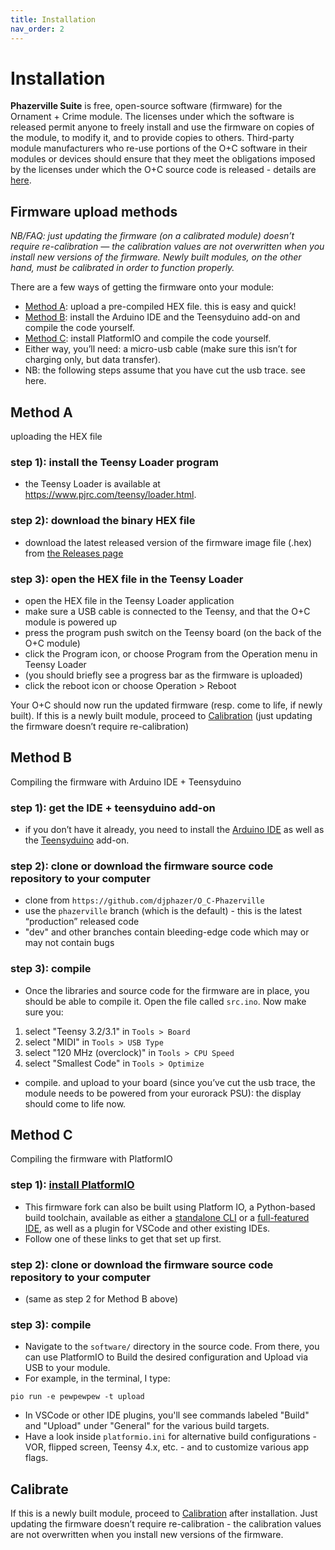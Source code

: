 ```yaml
---
title: Installation
nav_order: 2
---
```


# Installation

**Phazerville Suite** is free, open-source software (firmware) for the Ornament + Crime module. The licenses under which the software is released permit anyone to freely install and use the firmware on copies of the module, to modify it, and to provide copies to others. Third-party module manufacturers who re-use portions of the O+C software in their modules or devices should ensure that they meet the obligations imposed by the licenses under which the O+C source code is released - details are [here](https://ornament-and-cri.me/licensing/).

## Firmware upload methods
_NB/FAQ: just updating the firmware (on a calibrated module) doesn’t require re-calibration — the calibration values are not overwritten when you install new versions of the firmware. Newly built modules, on the other hand, must be calibrated in order to function properly._

There are a few ways of getting the firmware onto your module:

* [Method A](#method-a): upload a pre-compiled HEX file. this is easy and quick!
* [Method B](#method-b): install the Arduino IDE and the Teensyduino add-on and compile the code yourself.
* [Method C](#method-c): install PlatformIO and compile the code yourself.
* Either way, you’ll need: a micro-usb cable (make sure this isn’t for charging only, but data transfer).
* NB: the following steps assume that you have cut the usb trace. see here.

## Method A
uploading the HEX file

### step 1): install the Teensy Loader program
- the Teensy Loader is available at https://www.pjrc.com/teensy/loader.html.

### step 2): download the binary HEX file
- download the latest released version of the firmware image file (.hex) from [the Releases page](https://github.com/djphazer/O_C-Phazerville/releases)

### step 3): open the HEX file in the Teensy Loader
- open the HEX file in the Teensy Loader application
- make sure a USB cable is connected to the Teensy, and that the O+C module is powered up
- press the program push switch on the Teensy board (on the back of the O+C module)
- click the Program icon, or choose Program from the Operation menu in Teensy Loader
- (you should briefly see a progress bar as the firmware is uploaded)
- click the reboot icon or choose Operation > Reboot

Your O+C should now run the updated firmware (resp. come to life, if newly built). If this is a newly built module, proceed to [Calibration](https://ornament-and-cri.me/calibration/) (just updating the firmware doesn’t require re-calibration)

## Method B
Compiling the firmware with Arduino IDE + Teensyduino

### step 1): get the IDE + teensyduino add-on
- if you don’t have it already, you need to install the [Arduino IDE](https://www.arduino.cc/en/software) as well as the [Teensyduino](https://www.pjrc.com/teensy/td_download.html) add-on.

### step 2): clone or download the firmware source code repository to your computer
- clone from `https://github.com/djphazer/O_C-Phazerville`
- use the `phazerville` branch (which is the default) - this is the latest “production” released code
- "dev" and other branches contain bleeding-edge code which may or may not contain bugs

### step 3): compile
- Once the libraries and source code for the firmware are in place, you should be able to compile it. Open the file called `src.ino`. Now make sure you:
1. select "Teensy 3.2/3.1" in `Tools > Board`
2. select "MIDI" in `Tools > USB Type`
3. select "120 MHz (overclock)" in `Tools > CPU Speed`
4. select "Smallest Code" in `Tools > Optimize`
- compile. and upload to your board (since you’ve cut the usb trace, the module needs to be powered from your eurorack PSU): the display should come to life now.

## Method C
Compiling the firmware with PlatformIO

### step 1): [install PlatformIO](https://platformio.org/install)
- This firmware fork can also be built using Platform IO, a Python-based build toolchain, available as either a [standalone CLI](https://docs.platformio.org/en/latest/core/installation/methods/installer-script.html) or a [full-featured IDE](https://platformio.org/install/ide), as well as a plugin for VSCode and other existing IDEs.
- Follow one of these links to get that set up first.

### step 2): clone or download the firmware source code repository to your computer
- (same as step 2 for Method B above)

### step 3): compile
- Navigate to the `software/` directory in the source code. From there, you can use PlatformIO to Build the desired configuration and Upload via USB to your module.
- For example, in the terminal, I type:
```
pio run -e pewpewpew -t upload
```
- In VSCode or other IDE plugins, you'll see commands labeled "Build" and "Upload" under "General" for the various build targets.
- Have a look inside `platformio.ini` for alternative build configurations - VOR, flipped screen, Teensy 4.x, etc. - and to customize various app flags.

## Calibrate

If this is a newly built module, proceed to [Calibration](https://ornament-and-cri.me/calibration/) after installation. Just updating the firmware doesn’t require re-calibration - the calibration values are not overwritten when you install new versions of the firmware.
